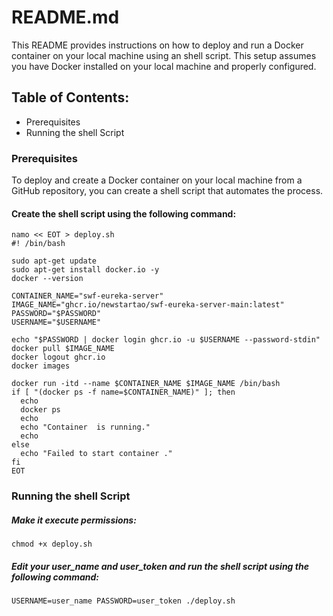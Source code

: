 README.md
=========

This README provides instructions on how to deploy and run a Docker container on your local machine using an shell script. This setup assumes you have Docker installed on your local machine and properly configured.

## Table of Contents:

* Prerequisites
* Running the shell Script

### Prerequisites

To deploy and create a Docker container on your local machine from a GitHub repository, you can create a shell script that automates the process.

#### Create the shell script using the following command:

	namo << EOT > deploy.sh
	#! /bin/bash
	
	sudo apt-get update
	sudo apt-get install docker.io -y
	docker --version
	
	CONTAINER_NAME="swf-eureka-server"
	IMAGE_NAME="ghcr.io/newstartao/swf-eureka-server-main:latest"
 	PASSWORD="$PASSWORD"
  	USERNAME="$USERNAME"
	
	echo "$PASSWORD | docker login ghcr.io -u $USERNAME --password-stdin"
	docker pull $IMAGE_NAME
	docker logout ghcr.io
	docker images
	
	docker run -itd --name $CONTAINER_NAME $IMAGE_NAME /bin/bash
	if [ "(docker ps -f name=$CONTAINER_NAME)" ]; then
	  echo
	  docker ps
	  echo
	  echo "Container  is running."
	  echo
	else
	  echo "Failed to start container ."
	fi		
	EOT

### Running the shell Script

##### Make it execute permissions:

	chmod +x deploy.sh
##### Edit your user_name and user_token and run the shell script using the following command:
	USERNAME=user_name PASSWORD=user_token ./deploy.sh


			


